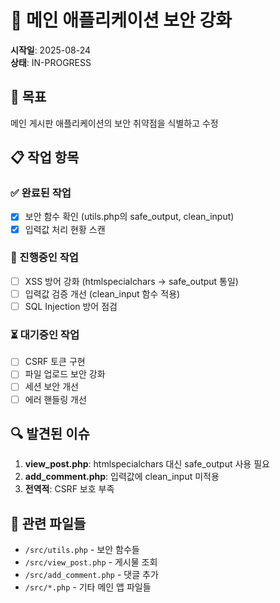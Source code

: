 # 🔄 메인 애플리케이션 보안 강화

**시작일**: 2025-08-24  
**상태**: IN-PROGRESS  

## 🎯 목표
메인 게시판 애플리케이션의 보안 취약점을 식별하고 수정

## 📋 작업 항목

### ✅ 완료된 작업
- [x] 보안 함수 확인 (utils.php의 safe_output, clean_input)
- [x] 입력값 처리 현황 스캔

### 🔄 진행중인 작업  
- [ ] XSS 방어 강화 (htmlspecialchars → safe_output 통일)
- [ ] 입력값 검증 개선 (clean_input 함수 적용)
- [ ] SQL Injection 방어 점검

### ⏳ 대기중인 작업
- [ ] CSRF 토큰 구현
- [ ] 파일 업로드 보안 강화  
- [ ] 세션 보안 개선
- [ ] 에러 핸들링 개선

## 🔍 발견된 이슈
1. **view_post.php**: htmlspecialchars 대신 safe_output 사용 필요
2. **add_comment.php**: 입력값에 clean_input 미적용
3. **전역적**: CSRF 보호 부족

## 📁 관련 파일들
- `/src/utils.php` - 보안 함수들
- `/src/view_post.php` - 게시물 조회
- `/src/add_comment.php` - 댓글 추가
- `/src/*.php` - 기타 메인 앱 파일들